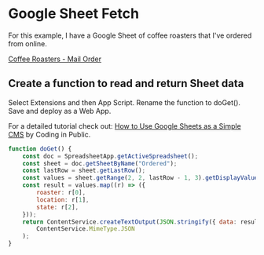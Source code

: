 # Google Sheet Fetch

For this example, I have a Google Sheet of coffee roasters that I've ordered from online.

[Coffee Roasters - Mail Order](https://docs.google.com/spreadsheets/d/1h-oqlqJ_G3UXuDSkdFHuEaCVuOXQOb68y2sduXQRTn4/edit?usp=sharing)

## Create a function to read and return Sheet data

Select Extensions and then App Script. Rename the function to doGet(). Save and deploy as a Web App.

For a detailed tutorial check out: [How to Use Google Sheets as a Simple CMS](https://youtu.be/15y1D1mGKdE?si=e1juk1TUDqtExBs1) by Coding in Public.

```javascript
function doGet() {
	const doc = SpreadsheetApp.getActiveSpreadsheet();
	const sheet = doc.getSheetByName("Ordered");
	const lastRow = sheet.getLastRow();
	const values = sheet.getRange(2, 2, lastRow - 1, 3).getDisplayValues();
	const result = values.map((r) => ({
		roaster: r[0],
		location: r[1],
		state: r[2],
	}));
	return ContentService.createTextOutput(JSON.stringify({ data: result })).setMimeType(
		ContentService.MimeType.JSON
	);
}
```
